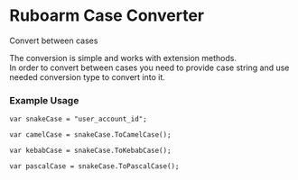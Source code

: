 # Ruboarm Case Converter
Convert between cases

The conversion is simple and works with extension methods. <br>
In order to convert between cases you need to provide case string and use needed conversion type to convert into it.

### Example Usage
```Snake Case convertions
var snakeCase = "user_account_id";

var camelCase = snakeCase.ToCamelCase();
        
var kebabCase = snakeCase.ToKebabCase();
        
var pascalCase = snakeCase.ToPascalCase();
```